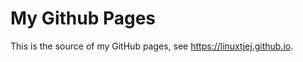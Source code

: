My Github Pages
===============

This is the source of my GitHub pages, see <https://linuxtjej.github.io>.
<!--stackedit_data:
eyJoaXN0b3J5IjpbLTQ1MjYwNTU1Ml19
-->